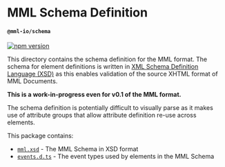 # MML Schema Definition
#### `@mml-io/schema`

[![npm version](https://img.shields.io/npm/v/@mml-io/schema.svg?style=flat)](https://www.npmjs.com/package/@mml-io/schema)

This directory contains the schema definition for the MML format. The schema for element definitions is written in [XML Schema Definition Language (XSD)](https://www.w3.org/TR/xmlschema11-1/) as this enables validation of the source XHTML format of MML Documents.

**This is a work-in-progress even for v0.1 of the MML format.**

The schema definition is potentially difficult to visually parse as it makes use of attribute groups that allow attribute definition re-use across elements.

This package contains:
* [`mml.xsd`](./src/schema-src/mml.xsd) - The MML Schema in XSD format
* [`events.d.ts`](./src/schema-src/events.d.ts) - The event types used by elements in the MML Schema


